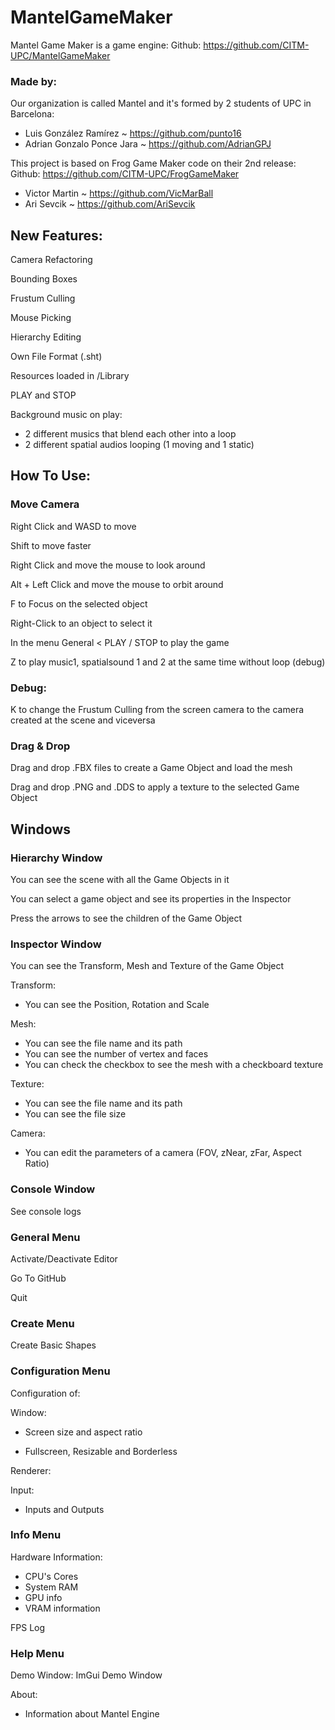 # MantelGameMaker

Mantel Game Maker is a game engine: 
Github: https://github.com/CITM-UPC/MantelGameMaker

### Made by: 
Our organization is called Mantel and it's formed by 2 students of UPC in Barcelona:
- Luis González Ramírez ~ https://github.com/punto16
- Adrian Gonzalo Ponce Jara ~ https://github.com/AdrianGPJ

This project is based on Frog Game Maker code on their 2nd release:
Github: https://github.com/CITM-UPC/FrogGameMaker
- Victor Martin ~ https://github.com/VicMarBall
- Ari Sevcik ~ https://github.com/AriSevcik

## New Features: 

Camera Refactoring

Bounding Boxes

Frustum Culling

Mouse Picking

Hierarchy Editing

Own File Format (.sht)

Resources loaded in /Library

PLAY and STOP

Background music on play:
 - 2 different musics that blend each other into a loop
 - 2 different spatial audios looping (1 moving and 1 static)

## How To Use: 
### Move Camera 
Right Click and WASD to move

Shift to move faster

Right Click and move the mouse to look around

Alt + Left Click and move the mouse to orbit around

F to Focus on the selected object

Right-Click to an object to select it

In the menu General < PLAY / STOP to play the game

Z to play music1, spatialsound 1 and 2 at the same time without loop (debug)

### Debug: 

K to change the Frustum Culling from the screen camera to the camera created at the scene and viceversa

### Drag & Drop 
Drag and drop .FBX files to create a Game Object and load the mesh

Drag and drop .PNG and .DDS to apply a texture to the selected Game Object

## Windows
### Hierarchy Window 
You can see the scene with all the Game Objects in it

You can select a game object and see its properties in the Inspector

Press the arrows to see the children of the Game Object

### Inspector Window 
You can see the Transform, Mesh and Texture of the Game Object

Transform: 

 - You can see the Position, Rotation and Scale

Mesh: 

 - You can see the file name and its path
 - You can see the number of vertex and faces
 - You can check the checkbox to see the mesh with a checkboard texture

Texture: 
 - You can see the file name and its path
 - You can see the file size

Camera: 
 - You can edit the parameters of a camera (FOV, zNear, zFar, Aspect Ratio)

### Console Window
See console logs

### General Menu
Activate/Deactivate Editor

Go To GitHub

Quit

### Create Menu
Create Basic Shapes

### Configuration Menu
Configuration of:

Window: 

 - Screen size and aspect ratio
    
 - Fullscreen, Resizable and Borderless

Renderer:

Input:

 - Inputs and Outputs

### Info Menu
Hardware Information: 

 - CPU's Cores
 - System RAM
 - GPU info
 - VRAM information

FPS Log

### Help Menu
Demo Window: ImGui Demo Window

About: 

 - Information about Mantel Engine
